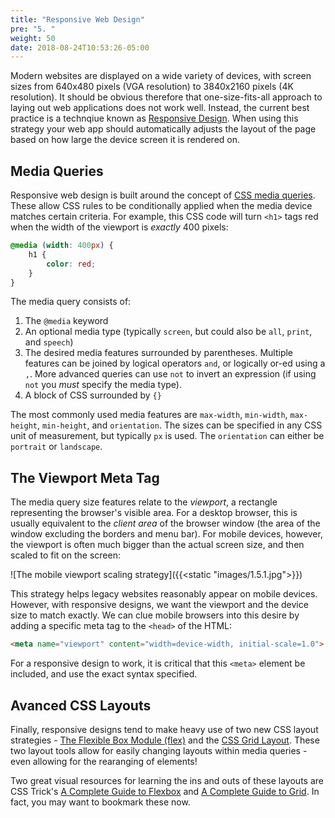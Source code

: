 ```yaml
---
title: "Responsive Web Design"
pre: "5. "
weight: 50
date: 2018-08-24T10:53:26-05:00
---
```

Modern websites are displayed on a wide variety of devices, with screen sizes from 640x480 pixels (VGA resolution) to 3840x2160 pixels (4K resolution). It should be obvious therefore that one-size-fits-all approach to laying out web applications does not work well.  Instead, the current best practice is a technqiue known as [Responsive Design](https://en.wikipedia.org/wiki/Responsive_web_design).  When using this strategy your web app should automatically adjusts the layout of the page based on how large the device screen it is rendered on.

## Media Queries

Responsive web design is built around the concept of [CSS media queries](https://developer.mozilla.org/en-US/docs/Web/CSS/Media_Queries/Using_media_queries).  These allow CSS rules to be conditionally applied when the media device matches certain criteria.  For example, this CSS code will turn `<h1>` tags red when the width of the viewport is _exactly_ 400 pixels:

```css
@media (width: 400px) {
    h1 {
        color: red;
    }
}
```

The media query consists of:
1. The `@media` keyword
2. An optional media type (typically `screen`, but could also be `all`, `print`, and `speech`)
3. The desired media features surrounded by parentheses.  Multiple features can be joined by logical operators `and`, or logically or-ed using a `,`.  More advanced queries can use `not` to invert an expression (if using `not` you _must_ specify the media type).
4. A block of CSS surrounded by `{}` 

The most commonly used media features are `max-width`, `min-width`, `max-height`, `min-height`, and `orientation`. The sizes can be specified in any CSS unit of measurement, but typically `px` is used.  The `orientation` can either be `portrait` or `landscape`.

## The Viewport Meta Tag

The media query size features relate to the _viewport_, a rectangle representing the browser's visible area.  For a desktop browser, this is usually equivalent to the _client area_ of the browser window (the area of the window excluding the borders and menu bar).  For mobile devices, however, the viewport is often much bigger than the actual screen size, and then scaled to fit on the screen:

![The mobile viewport scaling strategy]({{<static "images/1.5.1.jpg">}})

This strategy helps legacy websites reasonably appear on mobile devices.  However, with responsive designs, we want the viewport and the device size to match exactly.  We can clue mobile browsers into this desire by adding a specific meta tag to the `<head>` of the HTML:

```html
<meta name="viewport" content="width=device-width, initial-scale=1.0">
```

For a responsive design to work, it is critical that this `<meta>` element be included, and use the exact syntax specified.

## Avanced CSS Layouts

Finally, responsive designs tend to make heavy use of two new CSS layout strategies - [The Flexible Box Module (flex)](https://developer.mozilla.org/en-US/docs/Web/CSS/CSS_Flexible_Box_Layout/Basic_Concepts_of_Flexbox) and the [CSS Grid Layout](https://developer.mozilla.org/en-US/docs/Web/CSS/CSS_Grid_Layout).  These two layout tools allow for easily changing layouts within media queries - even allowing for the rearanging of elements!

Two great visual resources for learning the ins and outs of these layouts are CSS Trick's [A Complete Guide to Flexbox](https://css-tricks.com/snippets/css/a-guide-to-flexbox/) and [A Complete Guide to Grid](https://css-tricks.com/snippets/css/complete-guide-grid/).  In fact, you may want to bookmark these now.